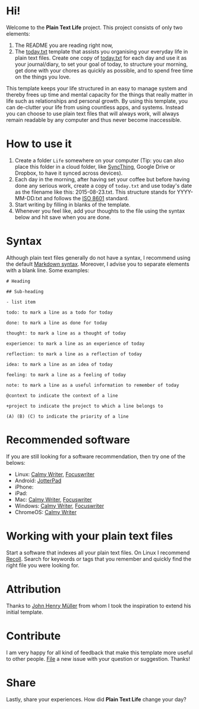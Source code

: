 # Hi!

Welcome to the **Plain Text Life** project. This project consists of only
two elements:

1. The README you are reading right now,
2. The [today.txt](today.txt) template that assists you organising your everyday life
in plain text files. Create one copy of [today.txt](today.txt) for each day and use it
as your journal/diary, to set your goal of today, to structure your morning,
get done with your chores as quickly as possible, and to spend free time on
the things you love.

This template keeps your life structured in an easy to manage system and
thereby frees up time and mental capacity for the things that really matter in
life such as relationships and personal growth. By using this template, you
can de-clutter your life from using countless apps, and systems. Instead you
can choose to use plain text files that will always work, will always remain
readable by any computer and thus never become inaccessible.

# How to use it

1. Create a folder `Life` somewhere on your computer (Tip: you can also
  place this folder in a cloud folder, like [SyncThing](https://syncthing.net), Google Drive or Dropbox, to have
  it synced across devices).
2. Each day in the morning, after having set your coffee but before having
done any serious work, create a copy of `today.txt` and use today's date as
the filename like this: 2015-08-23.txt. This structure stands for YYYY-MM-DD.txt
and follows the [ISO 8601](https://en.wikipedia.org/wiki/ISO_8601) standard.
3. Start writing by filling in blanks of the template.
4. Whenever you feel like, add your thoughts to the file using the syntax
below and hit save when you are done.

# Syntax

Although plain text files generally do not have a syntax, I recommend using
the default [Markdown syntax](http://daringfireball.net/projects/markdown/syntax).
Moreover, I advise you to separate elements with a blank line. Some examples:

    # Heading

    ## Sub-heading

    - list item

    todo: to mark a line as a todo for today

    done: to mark a line as done for today

    thought: to mark a line as a thought of today

    experience: to mark a line as an experience of today

    reflection: to mark a line as a reflection of today

    idea: to mark a line as an idea of today

    feeling: to mark a line as a feeling of today
    
    note: to mark a line as a useful information to remember of today

    @context to indicate the context of a line

    +project to indicate the project to which a line belongs to

    (A) (B) (C) to indicate the priority of a line


# Recommended software

If you are still looking for a software recommendation, then try one of the
belows:

* Linux: [Calmy Writer](http://calmlywriter.com/), [Focuswriter](http://gottcode.org/focuswriter/)
* Android: [JotterPad](https://play.google.com/store/apps/details?id=com.jotterpad.x)
* iPhone:
* iPad:
* Mac: [Calmy Writer](http://calmlywriter.com/), [Focuswriter](http://gottcode.org/focuswriter/)
* Windows: [Calmy Writer](http://calmlywriter.com/), [Focuswriter](http://gottcode.org/focuswriter/)
* ChromeOS: [Calmy Writer](http://calmlywriter.com/)

# Working with your plain text files

Start a software that indexes all your plain text files. On Linux I recommend
[Recoll](https://www.lesbonscomptes.com/recoll). Search for
keywords or tags that you remember and quickly find the right file you were
looking for.

# Attribution

Thanks to [John Henry Müller](http://johnhenrymuller.com/today) from whom
I took the inspiration to extend his initial template.

# Contribute

I am very happy for all kind of feedback that make this template more useful
to other people. [File](https://github.com/orschiro/plain-text-life/issues)
a new issue with your question or suggestion. Thanks!

# Share

Lastly, share your experiences. How did **Plain Text Life** change your day?
